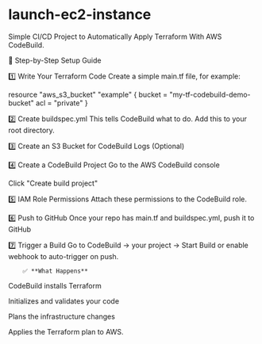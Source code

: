 # launch-ec2-instance
Simple CI/CD Project to Automatically Apply Terraform With AWS CodeBuild.

📌 Step-by-Step Setup Guide

1️⃣ Write Your Terraform Code
Create a simple main.tf file, for example:

resource "aws_s3_bucket" "example" {
  bucket = "my-tf-codebuild-demo-bucket"
  acl    = "private"
}

2️⃣ Create buildspec.yml
This tells CodeBuild what to do. Add this to your root directory.

3️⃣ Create an S3 Bucket for CodeBuild Logs (Optional)

4️⃣ Create a CodeBuild Project
Go to the AWS CodeBuild console

Click "Create build project"

5️⃣ IAM Role Permissions
Attach these permissions to the CodeBuild role.

6️⃣ Push to GitHub
Once your repo has main.tf and buildspec.yml, push it to GitHub

7️⃣ Trigger a Build
Go to CodeBuild → your project → Start Build or enable webhook to auto-trigger on push.


        ✅ **What Happens**
CodeBuild installs Terraform

Initializes and validates your code

Plans the infrastructure changes

Applies the Terraform plan to AWS.
